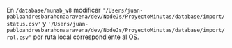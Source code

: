 En `/database/munab_v8` modificar `'/Users/juan-pabloandresbarahonaaravena/dev/NodeJs/ProyectoMinutas/database/import/status.csv'` y `'/Users/juan-pabloandresbarahonaaravena/dev/NodeJs/ProyectoMinutas/database/import/rol.csv'` por ruta local correspondiente al OS.